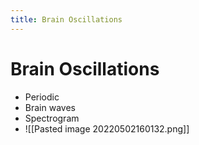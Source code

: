 ```yaml
---
title: Brain Oscillations
---
```


# Brain Oscillations
- Periodic 
- Brain waves
- Spectrogram
- ![[Pasted image 20220502160132.png]]



